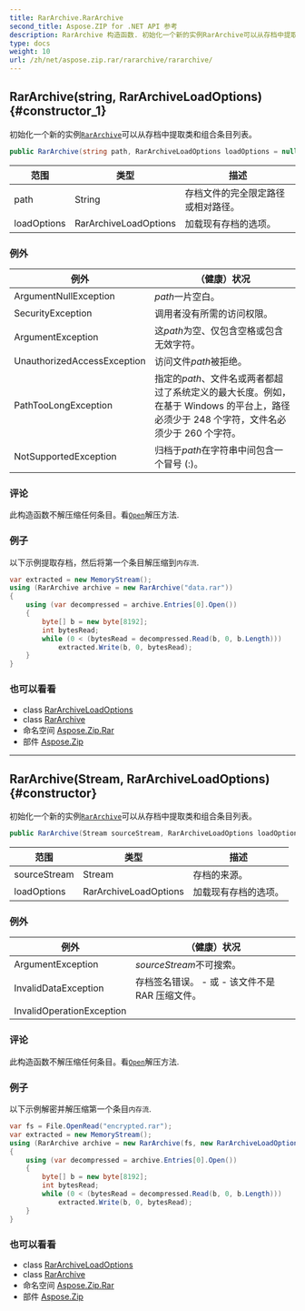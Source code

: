 ```yaml
---
title: RarArchive.RarArchive
second_title: Aspose.ZIP for .NET API 参考
description: RarArchive 构造函数. 初始化一个新的实例RarArchive可以从存档中提取类和组合条目列表
type: docs
weight: 10
url: /zh/net/aspose.zip.rar/rararchive/rararchive/
---
```

## RarArchive(string, RarArchiveLoadOptions) {#constructor_1}

初始化一个新的实例[`RarArchive`](../)可以从存档中提取类和组合条目列表。

```csharp
public RarArchive(string path, RarArchiveLoadOptions loadOptions = null)
```

| 范围 | 类型 | 描述 |
| --- | --- | --- |
| path | String | 存档文件的完全限定路径或相对路径。 |
| loadOptions | RarArchiveLoadOptions | 加载现有存档的选项。 |

### 例外

| 例外 | （健康）状况 |
| --- | --- |
| ArgumentNullException | *path*一片空白。 |
| SecurityException | 调用者没有所需的访问权限。 |
| ArgumentException | 这*path*为空、仅包含空格或包含无效字符。 |
| UnauthorizedAccessException | 访问文件*path*被拒绝。 |
| PathTooLongException | 指定的*path*、文件名或两者都超过了系统定义的最大长度。例如，在基于 Windows 的平台上，路径必须少于 248 个字符，文件名必须少于 260 个字符。 |
| NotSupportedException | 归档于*path*在字符串中间包含一个冒号 (:)。 |

### 评论

此构造函数不解压缩任何条目。看[`Open`](../../rararchiveentry/open/)解压方法.

### 例子

以下示例提取存档，然后将第一个条目解压缩到`内存流`.

```csharp
var extracted = new MemoryStream();
using (RarArchive archive = new RarArchive("data.rar"))
{
    using (var decompressed = archive.Entries[0].Open())
    {
        byte[] b = new byte[8192];
        int bytesRead;
        while (0 < (bytesRead = decompressed.Read(b, 0, b.Length)))
            extracted.Write(b, 0, bytesRead);
    }
}
```

### 也可以看看

* class [RarArchiveLoadOptions](../../rararchiveloadoptions/)
* class [RarArchive](../)
* 命名空间 [Aspose.Zip.Rar](../../rararchive/)
* 部件 [Aspose.Zip](../../../)

---

## RarArchive(Stream, RarArchiveLoadOptions) {#constructor}

初始化一个新的实例[`RarArchive`](../)可以从存档中提取类和组合条目列表。

```csharp
public RarArchive(Stream sourceStream, RarArchiveLoadOptions loadOptions = null)
```

| 范围 | 类型 | 描述 |
| --- | --- | --- |
| sourceStream | Stream | 存档的来源。 |
| loadOptions | RarArchiveLoadOptions | 加载现有存档的选项。 |

### 例外

| 例外 | （健康）状况 |
| --- | --- |
| ArgumentException | *sourceStream*不可搜索。 |
| InvalidDataException | 存档签名错误。 - 或 - 该文件不是 RAR 压缩文件。 |
| InvalidOperationException |  |

### 评论

此构造函数不解压缩任何条目。看[`Open`](../../rararchiveentry/open/)解压方法.

### 例子

以下示例解密并解压缩第一个条目`内存流`.

```csharp
var fs = File.OpenRead("encrypted.rar");
var extracted = new MemoryStream();
using (RarArchive archive = new RarArchive(fs, new RarArchiveLoadOptions() { DecryptionPassword = "p@s$" }))
{
    using (var decompressed = archive.Entries[0].Open())
    {
        byte[] b = new byte[8192];
        int bytesRead;
        while (0 < (bytesRead = decompressed.Read(b, 0, b.Length)))
            extracted.Write(b, 0, bytesRead);
    }
}
```

### 也可以看看

* class [RarArchiveLoadOptions](../../rararchiveloadoptions/)
* class [RarArchive](../)
* 命名空间 [Aspose.Zip.Rar](../../rararchive/)
* 部件 [Aspose.Zip](../../../)


